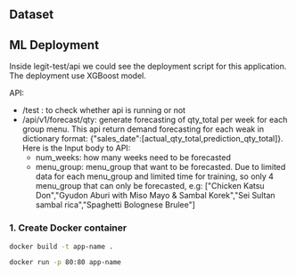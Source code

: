 ## Dataset

## ML Deployment
Inside legit-test/api we could see the deployment script for this application. The deployment use XGBoost model.

API:
- /test : to check whether api is running or not
- /api/v1/forecast/qty: generate forecasting of qty_total per week for each group menu. This api return demand forecasting for each weak in dictionary format: {"sales_date":[actual_qty_total,prediction_qty_total]}. Here is the Input body to API:
  - num_weeks: how many weeks need to be forecasted
  - menu_group: menu_group that want to be forecasted. Due to limited data for each menu_group and limited time for training, so only 4 menu_group that can only be forecasted, e.g: ["Chicken Katsu Don","Gyudon Aburi with Miso Mayo & Sambal Korek","Sei Sultan sambal rica","Spaghetti Bolognese Brulee"]


### 1. Create Docker container

```bash
docker build -t app-name .

docker run -p 80:80 app-name
```
